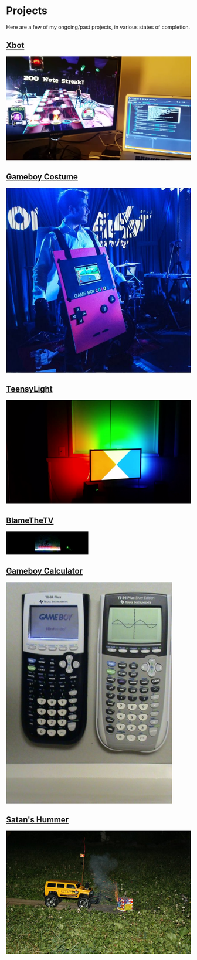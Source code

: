 # Projects

Here are a few of my ongoing/past projects, in various states of completion.

## [Xbot](xbot.md)
![](images/xbot/1.png)

## [Gameboy Costume](gameboy-costume.md)
![](images/gameboy-costume/1.jpg)

## [TeensyLight](teensy-light.md)
![](images/teensy-light/1.png)

## [BlameTheTV](blame-the-tv.md)
![](images/blame-the-tv/1.png)

## [Gameboy Calculator](gameboy-calculator.md)
![](images/gameboy-calculator/23.jpg)

## [Satan's Hummer](satans-hummer.md)
![](images/satans-hummer/7.jpg)
